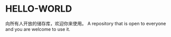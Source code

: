 # HELLO-WORLD
向所有人开放的储存库，欢迎你来使用。 A repository that is open to everyone and you are welcome to use it. 
